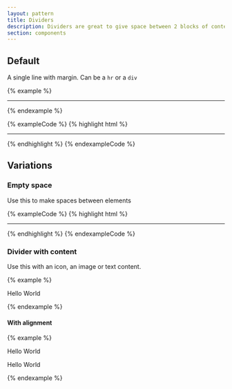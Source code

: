 ```yaml
---
layout: pattern
title: Dividers
description: Dividers are great to give space between 2 blocks of content.
section: components
---
```

## Default
A single line with margin. Can be a <code>hr</code> or a <code>div</code>

{% example %}
<hr class="divider">
{% endexample %}

{% exampleCode %}
{% highlight html %}
<hr class="divider">
<div class="divider"></div>
{% endhighlight %}
{% endexampleCode %}

## Variations
### Empty space
Use this to make spaces between elements

{% exampleCode %}
{% highlight html %}
<hr class="divider divider--space">
<div class="divider divider--space"></div>
{% endhighlight %}
{% endexampleCode %}

### Divider with content
Use this with an icon, an image or text content.

{% example %}
<div class="divider divider--visual">
  <div class="divider-content"><p>Hello World</p></div>
</div>
<div class="divider divider--visual">
  <div class="divider-content"><img src="https://placekitten.com/g/48/48" alt=""></div>
</div>
{% endexample %}

#### With alignment
{% example %}
<div class="divider">
  <div class="divider-content divider-content--left"><p>Hello World</p></div>
</div>
<div class="divider">
  <div class="divider-content divider-content--right"><p>Hello World</p></div>
</div>
<div class="divider">
  <div class="divider-content divider-content--left"><img src="https://placekitten.com/g/48/48" alt=""></div>
</div>
<div class="divider">
  <div class="divider-content divider-content--right"><img src="https://placekitten.com/g/48/48" alt=""></div>
</div>
{% endexample %}
